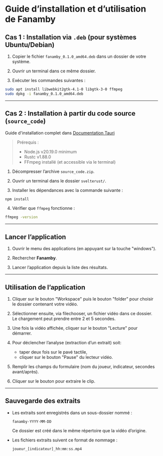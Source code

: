 # Guide d’installation et d’utilisation de Fanamby


## Cas 1 : Installation via `.deb` (pour systèmes Ubuntu/Debian)

1. Copier le fichier `fanamby_0.1.0_amd64.deb` dans un dossier de votre système.

2. Ouvrir un terminal dans ce même dossier.

3. Exécuter les commandes suivantes :

```bash
sudo apt install libwebkit2gtk-4.1-0 libgtk-3-0 ffmpeg
sudo dpkg -i fanamby_0.1.0_amd64.deb
```

---

## Cas 2 : Installation à partir du code source (`source_code`)

Guide d'installation complet dans [Documentation Tauri](https://v1.tauri.app/v1/guides/getting-started/prerequisites/)
> Prérequis :
> * Node.js v20.19.0 minimum
> * Rustc v1.88.0 
> * FFmpeg installé (et accessible via le terminal)

1. Décompresser l’archive `source_code.zip`.

2. Ouvrir un terminal dans le dossier `svelterust/`.

3. Installer les dépendances avec la commande suivante :

```bash
npm install
```

4. Vérifier que `ffmpeg` fonctionne :

```bash
ffmpeg -version
```

---

## Lancer l’application

1. Ouvrir le menu des applications (en appuyant sur la touche "windows").

2. Rechercher **Fanamby**.

3. Lancer l’application depuis la liste des résultats.

---

## Utilisation de l’application

1. Cliquer sur le bouton "Workspace" puis le bouton "folder" pour choisir le dossier contenant votre vidéo.

2. Sélectionner ensuite, via filechooser, un fichier vidéo dans ce dossier.
Le chargement peut prendre entre 2 et 5 secondes.

3. Une fois la vidéo affichée, cliquer sur le bouton "Lecture" pour démarrer.

4. Pour déclencher l’analyse (extraction d’un extrait) soit:

   * taper deux fois sur le pavé tactile,
   * cliquer sur le bouton "Pause" du lecteur vidéo.

5. Remplir les champs du formulaire (nom du joueur, indicateur, secondes avant/après).

6. Cliquer sur le bouton pour extraire le clip.

---

## Sauvegarde des extraits

* Les extraits sont enregistrés dans un sous-dossier nommé :

  ```
  fanamby-YYYY-MM-DD
  ```

  Ce dossier est créé dans le même répertoire que la vidéo d’origine.

* Les fichiers extraits suivent ce format de nommage :

  ```
  joueur_[indicateur]_hh:mm:ss.mp4
  ```